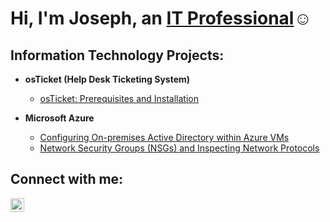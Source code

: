 <h1>Hi, I'm Joseph, an <a href="https://linkedin.com/in/josephcollierit">IT Professional</a>☺</h1>

<h2> Information Technology Projects:</h2>

- <b>osTicket (Help Desk Ticketing System)</b>
  - [osTicket: Prerequisites and Installation](https://github.com/JosephCollierIT/osticket-prereqs)

- <b>Microsoft Azure</b>
  - [Configuring On-premises Active Directory within Azure VMs](https://github.com/JosephCollierIT/configure-ad)
  - [Network Security Groups (NSGs) and Inspecting Network Protocols](https://github.com/JosephCollierIT/azure-network-protocols)

<h2>Connect with me:</h2>


[<img align="left" alt="Joseph | LinkedIn" width="22px" src="https://cdn.jsdelivr.net/npm/simple-icons@v3/icons/linkedin.svg" />][linkedin]



[linkedin]: https://linkedin.com/in/josephcollierit

